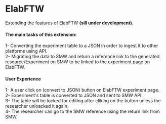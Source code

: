# ElabFTW
Extending the features of ElabFTW <b>(sill under development).</b>

<h4>The main tasks of this extension:</h4>
1- Converting the experiment table to a JSON in order to ingest it to other platforms using API.<br>
2- Migrating the data to SMW and return a reference link to the generated resource/Experiment on SMW to be linked to the experiment page on ElabFTW.

<h4>User Experience</h4>
1- A user click on (convert to JSON) button on ElabFTW experiment page.<br>
2- Experiment's table is converted to JSON and sent to SMW API.<br>
3- The table will be locked for editing after cliking on the button unless the researcher unloacked it again.<br>
4- The researcher can go to the SMW reference using the return link from SMW.<br>

